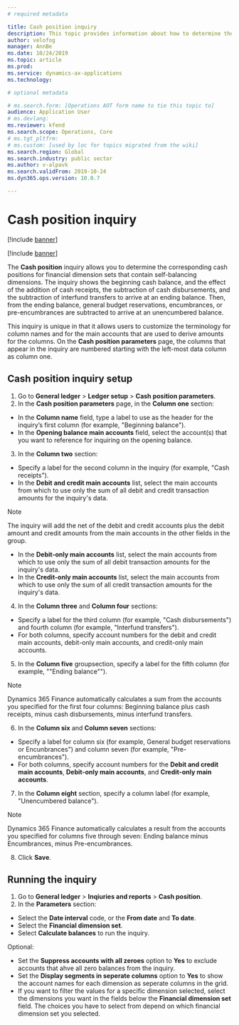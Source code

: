 ```yaml
---
# required metadata

title: Cash position inquiry
description: This topic provides information about how to determine the corresponding cash positions for financial dimension sets that contain self-balancing dimensions.
author: velofog
manager: AnnBe
ms.date: 10/24/2019
ms.topic: article
ms.prod: 
ms.service: dynamics-ax-applications
ms.technology: 

# optional metadata

# ms.search.form: [Operations AOT form name to tie this topic to]
audience: Application User
# ms.devlang: 
ms.reviewer: kfend
ms.search.scope: Operations, Core 
# ms.tgt_pltfrm: 
# ms.custom: [used by loc for topics migrated from the wiki]
ms.search.region: Global
ms.search.industry: public sector
ms.author: v-alpavk
ms.search.validFrom: 2019-10-24
ms.dyn365.ops.version: 10.0.7

---
```


# Cash position inquiry
[!include [banner](../includes/banner.md)]

[!include [banner](../includes/preview-banner.md)]

The **Cash position** inquiry allows you to determine the corresponding cash positions for financial dimension sets that contain self-balancing dimensions. The inquiry shows the beginning cash balance, and the effect of the addition of cash receipts, the subtraction of cash disbursements, and the subtraction of interfund transfers to arrive at an ending balance. Then, from the ending balance, general budget reservations, encumbrances, or pre-encumbrances are subtracted to arrive at an unencumbered balance.

This inquiry is unique in that it allows users to customize the terminology for column names and for the main accounts that are used to derive amounts for the columns. On the **Cash position parameters** page, the columns that appear in the inquiry are numbered starting with the left-most data column as column one.

## Cash position inquiry setup

1. Go to **General ledger** > **Ledger setup** > **Cash position parameters**.
2. In the **Cash position parameters** page, in the **Column one** section:

- In the **Column name** field, type a label to use as the header for the inquiry’s first column (for example, "Beginning balance").
- In the **Opening balance main accounts** field, select the account(s) that you want to reference for inquiring on the opening balance.

3. In the **Column two** section: 

- Specify a label for the second column in the inquiry (for example, "Cash receipts").
- In the **Debit and credit main accounts** list, select the main accounts from which to use only the sum of all debit and credit transaction amounts for the inquiry's data. 

> [!NOTE]
> The inquiry will add the net of the debit and credit accounts plus the debit amount and credit amounts from the main accounts in the other fields in the group.

- In the **Debit-only main accounts** list, select the main accounts from which to use only the sum of all debit transaction amounts for the inquiry's data.
- In the **Credit-only main accounts** list, select the main accounts from which to use only the sum of all credit transaction amounts for the inquiry's data.

4. In the **Column three** and **Column four** sections: 

- Specify a label for the third column (for example, "Cash disbursements") and fourth column (for example, "Interfund transfers").
- For both columns, specify account numbers for the debit and credit main accounts, debit-only main accounts, and credit-only main accounts.

5. In the **Column five** groupsection, specify a label for the fifth column (for example, ""Ending balance""). 

> [!NOTE]
> Dynamics 365 Finance automatically calculates a sum from the accounts you specified for the first four columns: Beginning balance plus cash receipts, minus cash disbursements, minus interfund transfers.

6. In the **Column six** and **Column seven** sections: 

- Specify a label for column six (for example, General budget reservations or Encunbrances") and column seven (for example, "Pre-encumbrances").
- For both columns, specify account numbers for the **Debit and credit main accounts**, **Debit-only main accounts**, and **Credit-only main accounts**.

7. In the **Column eight** section, specify a column label (for example, "Unencumbered balance"). 

> [!NOTE]
> Dynamics 365 Finance automatically calculates a result from the accounts you specified for columns five through seven: Ending balance minus Encumbrances, minus Pre-encumbrances.

8. Click **Save**.

## Running the inquiry

1. Go to **General ledger** > **Inqiuries and reports** > **Cash position**.
2. In the **Parameters** section: 

- Select the **Date interval** code, or the **From date** and **To date**.
- Select the **Financial dimension set**.
- Select **Calculate balances** to run the inquiry.

Optional: 

- Set the **Suppress accounts with all zeroes** option to **Yes** to exclude accounts that ahve all zero balances from the inquiry.
- Set the **Display segments in seperate columns** option to **Yes** to show the account names for each dimension as seperate columns in the grid.
- If you want to filter the values for a specific dimension selected, select the dimensions you want in the fields below the **Financial dimension set** field. The choices you have to select from depend on which financial dimension set you selected.

